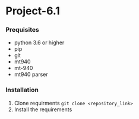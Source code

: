 # Project-6.1

<h3> Prequisites </h3>

* python 3.6 or higher
* pip
* git
* mt940 
* mt-940
* mt940 parser


<h3> Installation </h3>

1. Clone requirments
    `git clone <repository_link>` 
2. Install the requirements



